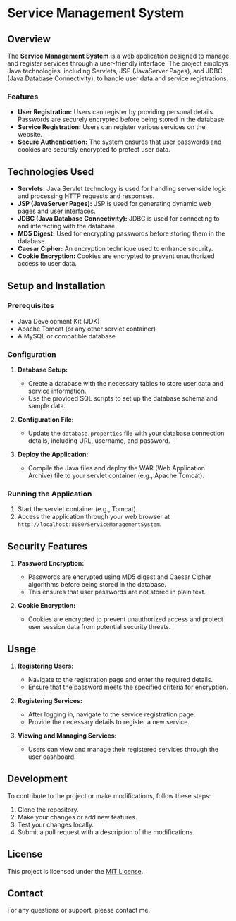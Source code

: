 # Service Management System

## Overview

The **Service Management System** is a web application designed to manage and register services through a user-friendly interface. The project employs Java technologies, including Servlets, JSP (JavaServer Pages), and JDBC (Java Database Connectivity), to handle user data and service registrations.

### Features
- **User Registration:** Users can register by providing personal details. Passwords are securely encrypted before being stored in the database.
- **Service Registration:** Users can register various services on the website.
- **Secure Authentication:** The system ensures that user passwords and cookies are securely encrypted to protect user data.

## Technologies Used

- **Servlets:** Java Servlet technology is used for handling server-side logic and processing HTTP requests and responses.
- **JSP (JavaServer Pages):** JSP is used for generating dynamic web pages and user interfaces.
- **JDBC (Java Database Connectivity):** JDBC is used for connecting to and interacting with the database.
- **MD5 Digest:** Used for encrypting passwords before storing them in the database.
- **Caesar Cipher:** An encryption technique used to enhance security.
- **Cookie Encryption:** Cookies are encrypted to prevent unauthorized access to user data.

## Setup and Installation

### Prerequisites
- Java Development Kit (JDK)
- Apache Tomcat (or any other servlet container)
- A MySQL or compatible database

### Configuration

1. **Database Setup:**
   - Create a database with the necessary tables to store user data and service information.
   - Use the provided SQL scripts to set up the database schema and sample data.

2. **Configuration File:**
   - Update the `database.properties` file with your database connection details, including URL, username, and password.

3. **Deploy the Application:**
   - Compile the Java files and deploy the WAR (Web Application Archive) file to your servlet container (e.g., Apache Tomcat).

### Running the Application

1. Start the servlet container (e.g., Tomcat).
2. Access the application through your web browser at `http://localhost:8080/ServiceManagementSystem`.

## Security Features

1. **Password Encryption:**
   - Passwords are encrypted using MD5 digest and Caesar Cipher algorithms before being stored in the database.
   - This ensures that user passwords are not stored in plain text.

2. **Cookie Encryption:**
   - Cookies are encrypted to prevent unauthorized access and protect user session data from potential security threats.

## Usage

1. **Registering Users:**
   - Navigate to the registration page and enter the required details.
   - Ensure that the password meets the specified criteria for encryption.

2. **Registering Services:**
   - After logging in, navigate to the service registration page.
   - Provide the necessary details to register a new service.

3. **Viewing and Managing Services:**
   - Users can view and manage their registered services through the user dashboard.

## Development

To contribute to the project or make modifications, follow these steps:

1. Clone the repository.
2. Make your changes or add new features.
3. Test your changes locally.
4. Submit a pull request with a description of the modifications.

## License

This project is licensed under the [MIT License](LICENSE).

## Contact

For any questions or support, please contact me.
